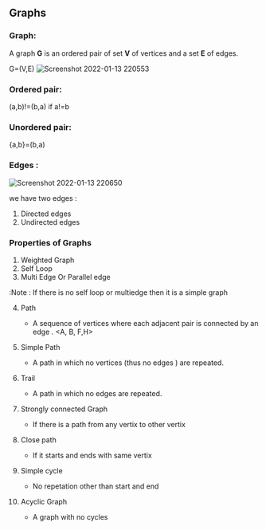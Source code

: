 ## **Graphs**

### Graph:

A graph **G** is an ordered pair of set **V** of vertices and a set **E** of edges.

G=(V,E)
![Screenshot 2022-01-13 220553](https://user-images.githubusercontent.com/65161301/149371539-a12164c1-a380-4d86-82bc-cbf9fb44d26b.png)

### Ordered pair:

(a,b)!=(b,a) if a!=b

### Unordered pair:

{a,b}=(b,a)

### Edges :

![Screenshot 2022-01-13 220650](https://user-images.githubusercontent.com/65161301/149371619-cc78cece-8b66-4f17-861f-6339bfffb401.png)

we have two edges :

1. Directed edges
2. Undirected edges

### Properties of Graphs

1. Weighted Graph
2. Self Loop
3. Multi Edge Or Parallel edge

:Note : If there is no self loop or multiedge then it is a simple graph

4. Path

   - A sequence of vertices where each adjacent pair is connected by an edge .
     <A, B, F,H>

5. Simple Path
   - A path in which no vertices (thus no edges ) are repeated.
6. Trail

   - A path in which no edges are repeated.

7. Strongly connected Graph

   - If there is a path from any vertix to other vertix

8. Close path
   - If it starts and ends with same vertix
9. Simple cycle
   - No repetation other than start and end
10. Acyclic Graph
    - A graph with no cycles
